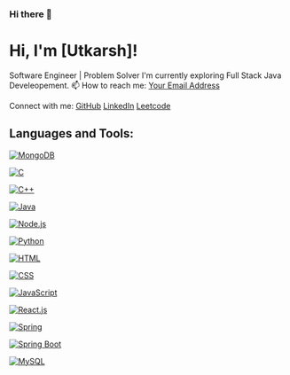 ### Hi there 👋

# Hi, I'm [Utkarsh]!

Software Engineer | Problem Solver
    I'm currently exploring Full Stack Java Develeopement.
📫 How to reach me: [Your Email Address](mailto:utkarshpatki50@gmail.com)

Connect with me:
[GitHub](https://github.com/utkarshpatki50)
[LinkedIn](https://www.linkedin.com/in/utkarsh-patki/)
[Leetcode](https://leetcode.com/utkarshpatki50/)

## Languages and Tools:

<a href="#"><img src="https://img.shields.io/badge/-MongoDB-47A248?style=flat-square&logo=mongodb&logoColor=white" alt="MongoDB" /></a>
<!-- C -->
<a href="#"><img src="https://img.shields.io/badge/-C-A8B9CC?style=flat-square&logo=c&logoColor=white" alt="C" /></a>
<!-- C++ -->
<a href="#"><img src="https://img.shields.io/badge/-C++-00599C?style=flat-square&logo=c%2B%2B&logoColor=white" alt="C++" /></a>
<!-- Java -->
<a href="#"><img src="https://img.shields.io/badge/-Java-007396?style=flat-square&logo=java&logoColor=white" alt="Java" /></a>
<!-- Node.js -->
<a href="#"><img src="https://img.shields.io/badge/-Node.js-339933?style=flat-square&logo=node.js&logoColor=white" alt="Node.js" /></a>
<!-- Python -->
<a href="#"><img src="https://img.shields.io/badge/-Python-3776AB?style=flat-square&logo=python&logoColor=white" alt="Python" /></a>
<!-- HTML -->
<a href="#"><img src="https://img.shields.io/badge/-HTML-E34F26?style=flat-square&logo=html5&logoColor=white" alt="HTML" /></a>
<!-- CSS -->
<a href="#"><img src="https://img.shields.io/badge/-CSS-1572B6?style=flat-square&logo=css3&logoColor=white" alt="CSS" /></a>
<!-- JavaScript -->
<a href="#"><img src="https://img.shields.io/badge/-JavaScript-F7DF1E?style=flat-square&logo=javascript&logoColor=black" alt="JavaScript" /></a>
<!-- React.js -->
<a href="#"><img src="https://img.shields.io/badge/-React.js-61DAFB?style=flat-square&logo=react&logoColor=white" alt="React.js" /></a>
<!-- Spring -->
<a href="#"><img src="https://img.shields.io/badge/-Spring-6DB33F?style=flat-square&logo=spring&logoColor=white" alt="Spring" /></a>
<!-- Spring Boot -->
<a href="#"><img src="https://img.shields.io/badge/-Spring%20Boot-6DB33F?style=flat-square&logo=springboot&logoColor=white" alt="Spring Boot" /></a>
<!-- MySQL -->
<a href="#"><img src="https://img.shields.io/badge/-MySQL-4479A1?style=flat-square&logo=mysql&logoColor=white" alt="MySQL" /></a>
<!-- MongoDB -->


